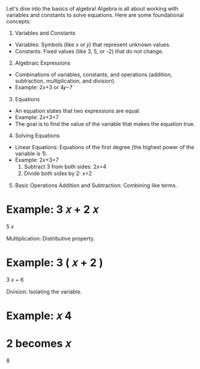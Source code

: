 Let's dive into the basics of algebra! Algebra is all about working with variables and constants to solve equations. Here are some foundational concepts:

1. Variables and Constants
- Variables: Symbols (like 𝑥 or 𝑦) that represent unknown values.
- Constants: Fixed values (like 3, 5, or -2) that do not change.
2. Algebraic Expressions
- Combinations of variables, constants, and operations (addition, subtraction, 
  multiplication, and division).
- Example: 2𝑥+3 or 4𝑦−7

3. Equations
- An equation states that two expressions are equal.
- Example: 2𝑥+3=7
- The goal is to find the value of the variable that makes the equation true.

4. Solving Equations
- Linear Equations: Equations of the first degree (the highest power of the variable is 1).
- Example: 2𝑥+3=7
  1. Subtract 3 from both sides: 2𝑥=4
  2. Divide both sides by 2: 𝑥=2

5. Basic Operations
Addition and Subtraction: Combining like terms.

Example: 
3
𝑥
+
2
𝑥
=
5
𝑥

Multiplication: Distributive property.

Example: 
3
(
𝑥
+
2
)
=
3
𝑥
+
6

Division: Isolating the variable.

Example: 
𝑥
4
=
2
 becomes 
𝑥
=
8
